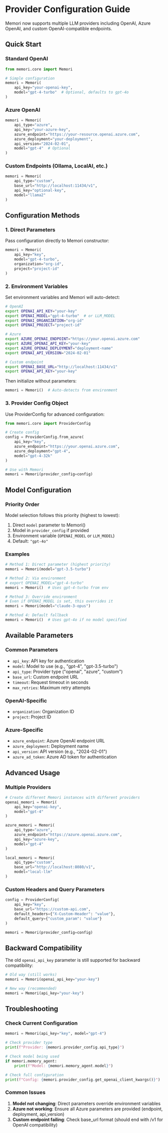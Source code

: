 # Provider Configuration Guide

Memori now supports multiple LLM providers including OpenAI, Azure OpenAI, and custom OpenAI-compatible endpoints.

## Quick Start

### Standard OpenAI
```python
from memori.core import Memori

# Simple configuration
memori = Memori(
    api_key="your-openai-key",
    model="gpt-4-turbo"  # Optional, defaults to gpt-4o
)
```

### Azure OpenAI
```python
memori = Memori(
    api_type="azure",
    api_key="your-azure-key",
    azure_endpoint="https://your-resource.openai.azure.com",
    azure_deployment="your-deployment",
    api_version="2024-02-01",
    model="gpt-4"  # Optional
)
```

### Custom Endpoints (Ollama, LocalAI, etc.)
```python
memori = Memori(
    api_type="custom",
    base_url="http://localhost:11434/v1",
    api_key="optional-key",
    model="llama2"
)
```

## Configuration Methods

### 1. Direct Parameters
Pass configuration directly to Memori constructor:
```python
memori = Memori(
    api_key="key",
    model="gpt-4-turbo",
    organization="org-id",
    project="project-id"
)
```

### 2. Environment Variables
Set environment variables and Memori will auto-detect:
```bash
# OpenAI
export OPENAI_API_KEY="your-key"
export OPENAI_MODEL="gpt-4-turbo"  # or LLM_MODEL
export OPENAI_ORGANIZATION="org-id"
export OPENAI_PROJECT="project-id"

# Azure
export AZURE_OPENAI_ENDPOINT="https://your.openai.azure.com"
export AZURE_OPENAI_API_KEY="your-key"
export AZURE_OPENAI_DEPLOYMENT="deployment-name"
export OPENAI_API_VERSION="2024-02-01"

# Custom endpoint
export OPENAI_BASE_URL="http://localhost:11434/v1"
export OPENAI_API_KEY="your-key"
```

Then initialize without parameters:
```python
memori = Memori()  # Auto-detects from environment
```

### 3. Provider Config Object
Use ProviderConfig for advanced configuration:
```python
from memori.core import ProviderConfig

# Create config
config = ProviderConfig.from_azure(
    api_key="key",
    azure_endpoint="https://your.openai.azure.com",
    azure_deployment="gpt-4",
    model="gpt-4-32k"
)

# Use with Memori
memori = Memori(provider_config=config)
```

## Model Configuration

### Priority Order
Model selection follows this priority (highest to lowest):
1. Direct `model` parameter to Memori()
2. Model in `provider_config` if provided
3. Environment variable (`OPENAI_MODEL` or `LLM_MODEL`)
4. Default: `"gpt-4o"`

### Examples
```python
# Method 1: Direct parameter (highest priority)
memori = Memori(model="gpt-3.5-turbo")

# Method 2: Via environment
# export OPENAI_MODEL="gpt-4-turbo"
memori = Memori()  # Uses gpt-4-turbo from env

# Method 3: Override environment
# Even if OPENAI_MODEL is set, this overrides it
memori = Memori(model="claude-3-opus")

# Method 4: Default fallback
memori = Memori()  # Uses gpt-4o if no model specified
```

## Available Parameters

### Common Parameters
- `api_key`: API key for authentication
- `model`: Model to use (e.g., "gpt-4", "gpt-3.5-turbo")
- `api_type`: Provider type ("openai", "azure", "custom")
- `base_url`: Custom endpoint URL
- `timeout`: Request timeout in seconds
- `max_retries`: Maximum retry attempts

### OpenAI-Specific
- `organization`: Organization ID
- `project`: Project ID

### Azure-Specific
- `azure_endpoint`: Azure OpenAI endpoint URL
- `azure_deployment`: Deployment name
- `api_version`: API version (e.g., "2024-02-01")
- `azure_ad_token`: Azure AD token for authentication

## Advanced Usage

### Multiple Providers
```python
# Create different Memori instances with different providers
openai_memori = Memori(
    api_key="openai-key",
    model="gpt-4"
)

azure_memori = Memori(
    api_type="azure",
    azure_endpoint="https://azure.openai.azure.com",
    api_key="azure-key",
    model="gpt-4"
)

local_memori = Memori(
    api_type="custom",
    base_url="http://localhost:8080/v1",
    model="local-llm"
)
```

### Custom Headers and Query Parameters
```python
config = ProviderConfig(
    api_key="key",
    base_url="https://custom-api.com",
    default_headers={"X-Custom-Header": "value"},
    default_query={"custom_param": "value"}
)

memori = Memori(provider_config=config)
```

## Backward Compatibility

The old `openai_api_key` parameter is still supported for backward compatibility:
```python
# Old way (still works)
memori = Memori(openai_api_key="your-key")

# New way (recommended)
memori = Memori(api_key="your-key")
```

## Troubleshooting

### Check Current Configuration
```python
memori = Memori(api_key="key", model="gpt-4")

# Check provider type
print(f"Provider: {memori.provider_config.api_type}")

# Check model being used
if memori.memory_agent:
    print(f"Model: {memori.memory_agent.model}")

# Check full configuration
print(f"Config: {memori.provider_config.get_openai_client_kwargs()}")
```

### Common Issues

1. **Model not changing**: Direct parameters override environment variables
2. **Azure not working**: Ensure all Azure parameters are provided (endpoint, deployment, api_version)
3. **Custom endpoint failing**: Check base_url format (should end with /v1 for OpenAI compatibility)